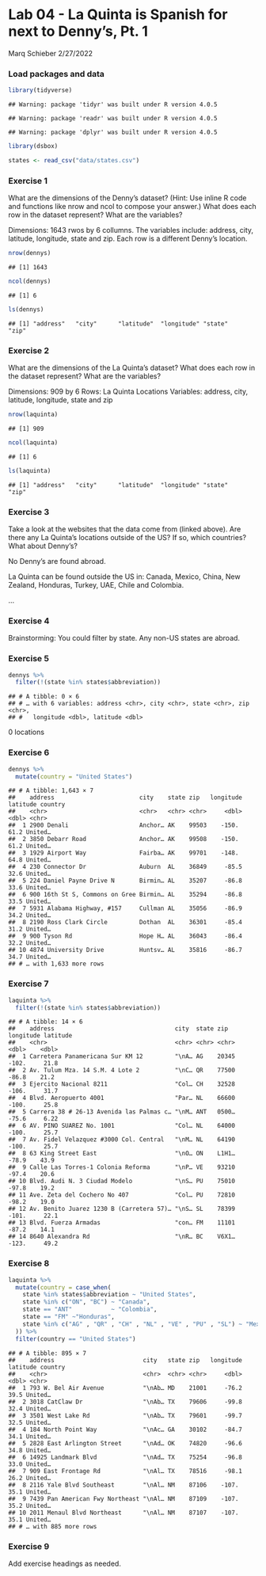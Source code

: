 Lab 04 - La Quinta is Spanish for next to Denny’s, Pt. 1
================
Marq Schieber
2/27/2022

### Load packages and data

``` r
library(tidyverse) 
```

    ## Warning: package 'tidyr' was built under R version 4.0.5

    ## Warning: package 'readr' was built under R version 4.0.5

    ## Warning: package 'dplyr' was built under R version 4.0.5

``` r
library(dsbox) 
```

``` r
states <- read_csv("data/states.csv")
```

### Exercise 1

What are the dimensions of the Denny’s dataset? (Hint: Use inline R code
and functions like nrow and ncol to compose your answer.) What does each
row in the dataset represent? What are the variables?

Dimensions: 1643 rwos by 6 collumns. The variables include: address,
city, latitude, longitude, state and zip. Each row is a different
Denny’s location.

``` r
nrow(dennys)
```

    ## [1] 1643

``` r
ncol(dennys)
```

    ## [1] 6

``` r
ls(dennys)
```

    ## [1] "address"   "city"      "latitude"  "longitude" "state"     "zip"

### Exercise 2

What are the dimensions of the La Quinta’s dataset? What does each row
in the dataset represent? What are the variables?

Dimensions: 909 by 6 Rows: La Quinta Locations Variables: address, city,
latitude, longitude, state and zip

``` r
nrow(laquinta)
```

    ## [1] 909

``` r
ncol(laquinta)
```

    ## [1] 6

``` r
ls(laquinta)
```

    ## [1] "address"   "city"      "latitude"  "longitude" "state"     "zip"

### Exercise 3

Take a look at the websites that the data come from (linked above). Are
there any La Quinta’s locations outside of the US? If so, which
countries? What about Denny’s?

No Denny’s are found abroad.

La Quinta can be found outside the US in: Canada, Mexico, China, New
Zealand, Honduras, Turkey, UAE, Chile and Colombia.

…

### Exercise 4

Brainstorming: You could filter by state. Any non-US states are abroad.

### Exercise 5

``` r
dennys %>%
  filter(!(state %in% states$abbreviation))
```

    ## # A tibble: 0 × 6
    ## # … with 6 variables: address <chr>, city <chr>, state <chr>, zip <chr>,
    ## #   longitude <dbl>, latitude <dbl>

0 locations

### Exercise 6

``` r
dennys %>%
  mutate(country = "United States")
```

    ## # A tibble: 1,643 × 7
    ##    address                        city    state zip   longitude latitude country
    ##    <chr>                          <chr>   <chr> <chr>     <dbl>    <dbl> <chr>  
    ##  1 2900 Denali                    Anchor… AK    99503    -150.      61.2 United…
    ##  2 3850 Debarr Road               Anchor… AK    99508    -150.      61.2 United…
    ##  3 1929 Airport Way               Fairba… AK    99701    -148.      64.8 United…
    ##  4 230 Connector Dr               Auburn  AL    36849     -85.5     32.6 United…
    ##  5 224 Daniel Payne Drive N       Birmin… AL    35207     -86.8     33.6 United…
    ##  6 900 16th St S, Commons on Gree Birmin… AL    35294     -86.8     33.5 United…
    ##  7 5931 Alabama Highway, #157     Cullman AL    35056     -86.9     34.2 United…
    ##  8 2190 Ross Clark Circle         Dothan  AL    36301     -85.4     31.2 United…
    ##  9 900 Tyson Rd                   Hope H… AL    36043     -86.4     32.2 United…
    ## 10 4874 University Drive          Huntsv… AL    35816     -86.7     34.7 United…
    ## # … with 1,633 more rows

### Exercise 7

``` r
laquinta %>%
  filter(!(state %in% states$abbreviation))
```

    ## # A tibble: 14 × 6
    ##    address                                  city  state zip   longitude latitude
    ##    <chr>                                    <chr> <chr> <chr>     <dbl>    <dbl>
    ##  1 Carretera Panamericana Sur KM 12         "\nA… AG    20345    -102.     21.8 
    ##  2 Av. Tulum Mza. 14 S.M. 4 Lote 2          "\nC… QR    77500     -86.8    21.2 
    ##  3 Ejercito Nacional 8211                   "Col… CH    32528    -106.     31.7 
    ##  4 Blvd. Aeropuerto 4001                    "Par… NL    66600    -100.     25.8 
    ##  5 Carrera 38 # 26-13 Avenida las Palmas c… "\nM… ANT   0500…     -75.6     6.22
    ##  6 AV. PINO SUAREZ No. 1001                 "Col… NL    64000    -100.     25.7 
    ##  7 Av. Fidel Velazquez #3000 Col. Central   "\nM… NL    64190    -100.     25.7 
    ##  8 63 King Street East                      "\nO… ON    L1H1…     -78.9    43.9 
    ##  9 Calle Las Torres-1 Colonia Reforma       "\nP… VE    93210     -97.4    20.6 
    ## 10 Blvd. Audi N. 3 Ciudad Modelo            "\nS… PU    75010     -97.8    19.2 
    ## 11 Ave. Zeta del Cochero No 407             "Col… PU    72810     -98.2    19.0 
    ## 12 Av. Benito Juarez 1230 B (Carretera 57)… "\nS… SL    78399    -101.     22.1 
    ## 13 Blvd. Fuerza Armadas                     "con… FM    11101     -87.2    14.1 
    ## 14 8640 Alexandra Rd                        "\nR… BC    V6X1…    -123.     49.2

### Exercise 8

``` r
laquinta %>%
  mutate(country = case_when(
    state %in% states$abbreviation ~ "United States",
    state %in% c("ON", "BC") ~ "Canada",
    state == "ANT"           ~ "Colombia",
    state == "FM" ~"Honduras",
    state %in% c("AG" , "QR" , "CH" , "NL" , "VE" , "PU" , "SL") ~ "Mexico"
  )) %>%
  filter(country == "United States")
```

    ## # A tibble: 895 × 7
    ##    address                         city   state zip   longitude latitude country
    ##    <chr>                           <chr>  <chr> <chr>     <dbl>    <dbl> <chr>  
    ##  1 793 W. Bel Air Avenue           "\nAb… MD    21001     -76.2     39.5 United…
    ##  2 3018 CatClaw Dr                 "\nAb… TX    79606     -99.8     32.4 United…
    ##  3 3501 West Lake Rd               "\nAb… TX    79601     -99.7     32.5 United…
    ##  4 184 North Point Way             "\nAc… GA    30102     -84.7     34.1 United…
    ##  5 2828 East Arlington Street      "\nAd… OK    74820     -96.6     34.8 United…
    ##  6 14925 Landmark Blvd             "\nAd… TX    75254     -96.8     33.0 United…
    ##  7 909 East Frontage Rd            "\nAl… TX    78516     -98.1     26.2 United…
    ##  8 2116 Yale Blvd Southeast        "\nAl… NM    87106    -107.      35.1 United…
    ##  9 7439 Pan American Fwy Northeast "\nAl… NM    87109    -107.      35.2 United…
    ## 10 2011 Menaul Blvd Northeast      "\nAl… NM    87107    -107.      35.1 United…
    ## # … with 885 more rows

### Exercise 9

Add exercise headings as needed.
